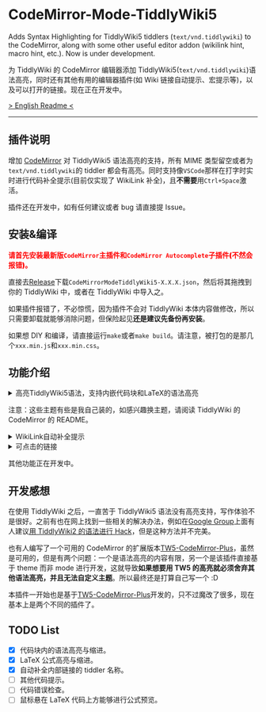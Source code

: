 # CodeMirror-Mode-TiddlyWiki5

Adds Syntax Highlighting for TiddlyWiki5 tiddlers (`text/vnd.tiddlywiki`) to the CodeMirror, along with some other useful editor addon (wikilink hint, macro hint, etc.). Now is under development.

为 TiddlyWiki 的 CodeMirror 编辑器添加 TiddlyWiki5(`text/vnd.tiddlywiki`)语法高亮，同时还有其他有用的编辑器插件(如 Wiki 链接自动提示、宏提示等)，以及可以打开的链接。现在正在开发中。

[> English Readme <](https://github.com/Gk0Wk/CodeMirror-Mode-TiddlyWiki5/blob/main/README_en.md)

---

## 插件说明

增加 [CodeMirror](http://codemirror.net) 对 TiddlyWiki5 语法高亮的支持，所有 MIME 类型留空或者为`text/vnd.tiddlywiki`的 tiddler 都会有高亮。同时支持像`VSCode`那样在打字时实时进行代码补全提示(目前仅实现了 WikiLink 补全)，且**不需要**用`Ctrl+Space`激活。

插件还在开发中，如有任何建议或者 bug 请直接提 Issue。

## 安装&编译

<span style="color: red; font-weight: 900;">请首先安装最新版`CodeMirror`主插件和`CodeMirror Autocomplete`子插件(不然会报错)。</span>

直接去[Release](https://github.com/Gk0Wk/CodeMirror-Mode-TiddlyWiki5/releases)下载`CodeMirrorModeTiddlyWiki5-X.X.X.json`，然后将其拖拽到你的 TiddlyWiki 中，或者在 TiddlyWiki 中导入之。

如果插件报错了，不必惊慌，因为插件不会对 TiddlyWiki 本体内容做修改，所以只需要卸载就能够消除问题，但保险起见**还是建议先备份再安装**。

如果想 DIY 和编译，请直接运行`make`或者`make build`。请注意，被打包的是那几个`xxx.min.js`和`xxx.min.css`。

## 功能介绍

<details>
<summary>高亮TiddlyWiki5语法，支持内嵌代码块和LaTeX的语法高亮</summary>

Default:
![default](media/mode-default.jpg)

Ayu-Dark:
![ayu-dark](media/mode-ayu-dark.jpg)

TiddlyWiki:
![tiddlywiki](media/mode-tiddlywiki.jpg)

</details>

注意：这些主题有些是我自己装的，如感兴趣换主题，请阅读 TiddlyWiki 的 CodeMirror 的 README。

<details>
<summary>WikiLink自动补全提示</summary>

![wikilink-hint](media/wikilink-hint.gif)

</details>

<details>
<summary>可点击的链接</summary>

![wikilink-hint](media/clickable-link.gif)

- 对于 macOS 用户，`cmd` + `鼠标左键` 可以打开 tiddler 或者外部 url。
- 对于非 macOS 用户，`ctrl` + `鼠标左键` 可以打开 tiddler 或者外部 url。

</details>

其他功能正在开发中。

## 开发感想

在使用 TiddlyWiki 之后，一直苦于 TiddlyWiki5 语法没有高亮支持，写作体验不是很好。之前有也在网上找到一些相关的解决办法，例如在[Google Group](https://groups.google.com/g/tiddlywiki/c/c3y-PycRP4M)上面有人建议[用 TiddlyWiki2 的语法进行 Hack](https://www.gitmemory.com/issue/Jermolene/TiddlyWiki5/3685/770313436)，但是这种方法并不完美。

也有人编写了一个可用的 CodeMirror 的扩展版本[TW5-CodeMirror-Plus](https://github.com/adithya-badidey/TW5-codemirror-plus)，虽然是可用的，但是有两个问题：一个是语法高亮的内容有限，另一个是该插件直接基于 theme 而非 mode 进行开发，这就导致**如果想要用 TW5 的高亮就必须舍弃其他语法高亮，并且无法自定义主题**。所以最终还是打算自己写一个 :D

本插件一开始也是基于[TW5-CodeMirror-Plus](https://github.com/adithya-badidey/TW5-codemirror-plus)开发的，只不过魔改了很多，现在基本上是两个不同的插件了。

## TODO List

- [x] 代码块内的语法高亮与缩进。
- [x] LaTeX 公式高亮与缩进。
- [x] 自动补全内部链接的 tiddler 名称。
- [ ] 其他代码提示。
- [ ] 代码错误检查。
- [ ] 鼠标悬在 LaTeX 代码上方能够进行公式预览。
